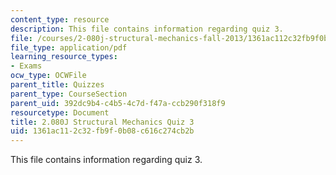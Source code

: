 ```yaml
---
content_type: resource
description: This file contains information regarding quiz 3.
file: /courses/2-080j-structural-mechanics-fall-2013/1361ac112c32fb9f0b08c616c274cb2b_MIT2_080JF13_Quiz_3.pdf
file_type: application/pdf
learning_resource_types:
- Exams
ocw_type: OCWFile
parent_title: Quizzes
parent_type: CourseSection
parent_uid: 392dc9b4-c4b5-4c7d-f47a-ccb290f318f9
resourcetype: Document
title: 2.080J Structural Mechanics Quiz 3
uid: 1361ac11-2c32-fb9f-0b08-c616c274cb2b
---
```

This file contains information regarding quiz 3.

